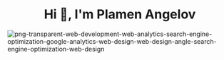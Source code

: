 <h1 align="center">Hi 👋, I'm Plamen Angelov</h1>





![png-transparent-web-development-web-analytics-search-engine-optimization-google-analytics-web-design-web-design-angle-search-engine-optimization-web-design](https://user-images.githubusercontent.com/113591133/192650905-c676d0d8-5b67-4714-83df-e10454a9d9bc.png)
